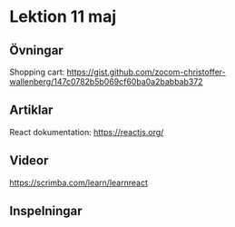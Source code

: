 # Lektion 11 maj

## Övningar

Shopping cart: https://gist.github.com/zocom-christoffer-wallenberg/147c0782b5b069cf60ba0a2babbab372

## Artiklar

React dokumentation: https://reactjs.org/

## Videor

https://scrimba.com/learn/learnreact

## Inspelningar
